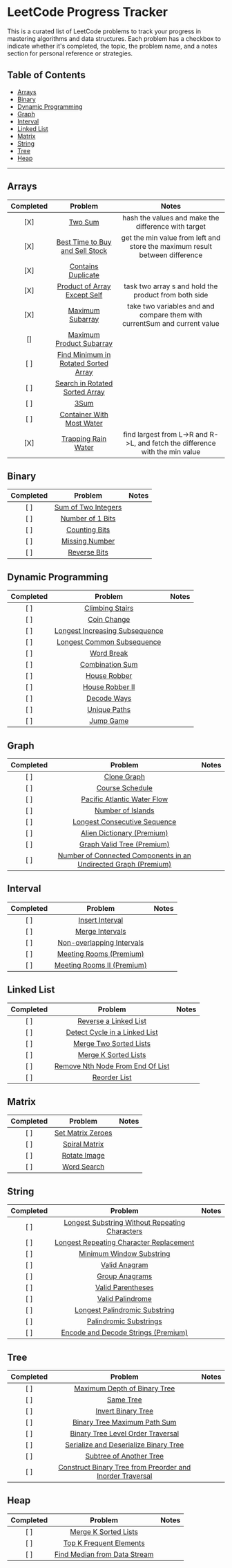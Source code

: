 # LeetCode Progress Tracker

This is a curated list of LeetCode problems to track your progress in mastering algorithms and data structures. Each problem has a checkbox to indicate whether it's completed, the topic, the problem name, and a notes section for personal reference or strategies.

## Table of Contents

- [Arrays](#arrays)
- [Binary](#binary)
- [Dynamic Programming](#dynamic-programming)
- [Graph](#graph)
- [Interval](#interval)
- [Linked List](#linked-list)
- [Matrix](#matrix)
- [String](#string)
- [Tree](#tree)
- [Heap](#heap)

---

## Arrays

| Completed |               Problem                |                                    Notes                                    |
| :-------: | :----------------------------------: | :-------------------------------------------------------------------------: |
|    [X]    | [Two Sum](https://leetcode.com/problems/two-sum/)                |             hash the values and make the difference with target              |
|    [X]    | [Best Time to Buy and Sell Stock](https://leetcode.com/problems/best-time-to-buy-and-sell-stock/)    | get the min value from left and store the maximum result between difference  |
|    [X]    | [Contains Duplicate](https://leetcode.com/problems/contains-duplicate/)          |                                                                             |
|    [X]    | [Product of Array Except Self](https://leetcode.com/problems/product-of-array-except-self/)     |      task two array s and hold the product from both side                                                                       |
|    [X]    | [Maximum Subarray](https://leetcode.com/problems/maximum-subarray/)           |                     take two variables and and compare them with currentSum and current value                                                                                                  |
|    []    | [Maximum Product Subarray](https://leetcode.com/problems/maximum-product-subarray/)       |                                   |
|    [ ]    | [Find Minimum in Rotated Sorted Array](https://leetcode.com/problems/find-minimum-in-rotated-sorted-array/) |                                                                             |
|    [ ]    | [Search in Rotated Sorted Array](https://leetcode.com/problems/search-in-rotated-sorted-array/)    |                                                                             |
|    [ ]    | [3Sum](https://leetcode.com/problems/3sum/)                 |                                                                             |
|    [ ]    | [Container With Most Water](https://leetcode.com/problems/container-with-most-water/)       |                                                                             |
|    [X]    | [Trapping Rain Water](https://leetcode.com/problems/trapping-rain-water/)          | find largest from L->R and R->L, and fetch the difference with the min value |

## Binary

| Completed |       Problem       | Notes |
| :-------: | :-----------------: | :---: |
|    [ ]    | [Sum of Two Integers](https://leetcode.com/problems/sum-of-two-integers/) |       |
|    [ ]    | [Number of 1 Bits](https://leetcode.com/problems/number-of-1-bits/)   |       |
|    [ ]    | [Counting Bits](https://leetcode.com/problems/counting-bits/)    |       |
|    [ ]    | [Missing Number](https://leetcode.com/problems/missing-number/)    |       |
|    [ ]    | [Reverse Bits](https://leetcode.com/problems/reverse-bits/)     |       |

## Dynamic Programming

| Completed |            Problem             | Notes |
| :-------: | :----------------------------: | :---: |
|    [ ]    | [Climbing Stairs](https://leetcode.com/problems/climbing-stairs/)         |       |
|    [ ]    | [Coin Change](https://leetcode.com/problems/coin-change/)           |       |
|    [ ]    | [Longest Increasing Subsequence](https://leetcode.com/problems/longest-increasing-subsequence/) |       |
|    [ ]    | [Longest Common Subsequence](https://leetcode.com/problems/longest-common-subsequence/)   |       |
|    [ ]    | [Word Break](https://leetcode.com/problems/word-break/)           |       |
|    [ ]    | [Combination Sum](https://leetcode.com/problems/combination-sum/)         |       |
|    [ ]    | [House Robber](https://leetcode.com/problems/house-robber/)          |       |
|    [ ]    | [House Robber II](https://leetcode.com/problems/house-robber-ii/)         |       |
|    [ ]    | [Decode Ways](https://leetcode.com/problems/decode-ways/)           |       |
|    [ ]    | [Unique Paths](https://leetcode.com/problems/unique-paths/)          |       |
|    [ ]    | [Jump Game](https://leetcode.com/problems/jump-game/)            |       |

## Graph

| Completed |                             Problem                             | Notes |
| :-------: | :-------------------------------------------------------------: | :---: |
|    [ ]    | [Clone Graph](https://leetcode.com/problems/clone-graph/)                           |       |
|    [ ]    | [Course Schedule](https://leetcode.com/problems/course-schedule/)                         |       |
|    [ ]    | [Pacific Atlantic Water Flow](https://leetcode.com/problems/pacific-atlantic-water-flow/)                   |       |
|    [ ]    | [Number of Islands](https://leetcode.com/problems/number-of-islands/)                        |       |
|    [ ]    | [Longest Consecutive Sequence](https://leetcode.com/problems/longest-consecutive-sequence/)                   |       |
|    [ ]    | [Alien Dictionary (Premium)](https://www.lintcode.com/problem/892/)                    |       |
|    [ ]    | [Graph Valid Tree (Premium)](https://lintcode.com/problem/178/)                    |       |
|    [ ]    | [Number of Connected Components in an Undirected Graph (Premium)](https://www.lintcode.com/problem/3651/) |       |

## Interval

| Completed |          Problem           | Notes |
| :-------: | :------------------------: | :---: |
|    [ ]    | [Insert Interval](https://leetcode.com/problems/insert-interval/)       |       |
|    [ ]    | [Merge Intervals](https://leetcode.com/problems/merge-intervals/)       |       |
|    [ ]    | [Non-overlapping Intervals](https://leetcode.com/problems/non-overlapping-intervals/)  |       |
|    [ ]    | [Meeting Rooms (Premium)](https://www.lintcode.com/problem/920/)   |       |
|    [ ]    | [Meeting Rooms II (Premium)](https://www.lintcode.com/problem/919/) |       |

## Linked List

| Completed |             Problem              | Notes |
| :-------: | :------------------------------: | :---: |
|    [ ]    | [Reverse a Linked List](https://leetcode.com/problems/reverse-linked-list/)       |       |
|    [ ]    | [Detect Cycle in a Linked List](https://leetcode.com/problems/linked-list-cycle/)   |       |
|    [ ]    | [Merge Two Sorted Lists](https://leetcode.com/problems/merge-two-sorted-lists/)      |       |
|    [ ]    | [Merge K Sorted Lists](https://leetcode.com/problems/merge-k-sorted-lists/)       |       |
|    [ ]    | [Remove Nth Node From End Of List](https://leetcode.com/problems/remove-nth-node-from-end-of-list/) |       |
|    [ ]    | [Reorder List](https://leetcode.com/problems/reorder-list/)           |       |

## Matrix

| Completed |      Problem      | Notes |
| :-------: | :---------------: | :---: |
|    [ ]    | [Set Matrix Zeroes](https://leetcode.com/problems/set-matrix-zeroes/) |       |
|    [ ]    | [Spiral Matrix](https://leetcode.com/problems/spiral-matrix/)   |       |
|    [ ]    | [Rotate Image](https://leetcode.com/problems/rotate-image/)    |       |
|    [ ]    | [Word Search](https://leetcode.com/problems/word-search/)    |       |

## String

| Completed |                    Problem                     | Notes |
| :-------: | :--------------------------------------------: | :---: |
|    [ ]    | [Longest Substring Without Repeating Characters](https://leetcode.com/problems/longest-substring-without-repeating-characters/) |       |
|    [ ]    | [Longest Repeating Character Replacement](https://leetcode.com/problems/longest-repeating-character-replacement/)     |       |
|    [ ]    | [Minimum Window Substring](https://leetcode.com/problems/minimum-window-substring/)            |       |
|    [ ]    | [Valid Anagram](https://leetcode.com/problems/valid-anagram/)                  |       |
|    [ ]    | [Group Anagrams](https://leetcode.com/problems/group-anagrams/)                 |       |
|    [ ]    | [Valid Parentheses](https://leetcode.com/problems/valid-parentheses/)                |       |
|    [ ]    | [Valid Palindrome](https://leetcode.com/problems/valid-palindrome/)                |       |
|    [ ]    | [Longest Palindromic Substring](https://leetcode.com/problems/longest-palindromic-substring/)          |       |
|    [ ]    | [Palindromic Substrings](https://leetcode.com/problems/palindromic-substrings/)             |       |
|    [ ]    | [Encode and Decode Strings (Premium)](https://www.lintcode.com/problem/659/)       |       |

## Tree

| Completed |           Problem           | Notes |
| :-------: | :-------------------------: | :---: |
|    [ ]    | [Maximum Depth of Binary Tree](https://leetcode.com/problems/maximum-depth-of-binary-tree/) |       |
|    [ ]    | [Same Tree](https://leetcode.com/problems/same-tree/)          |       |
|    [ ]    | [Invert Binary Tree](https://leetcode.com/problems/invert-binary-tree/)      |       |
|    [ ]    | [Binary Tree Maximum Path Sum](https://leetcode.com/problems/binary-tree-maximum-path-sum/) |       |
|    [ ]    | [Binary Tree Level Order Traversal](https://leetcode.com/problems/binary-tree-level-order-traversal/) |       |
|    [ ]    | [Serialize and Deserialize Binary Tree](https://leetcode.com/problems/serialize-and-deserialize-binary-tree/) |       |
|    [ ]    | [Subtree of Another Tree](https://leetcode.com/problems/subtree-of-another-tree/)   |       |
|    [ ]    | [Construct Binary Tree from Preorder and Inorder Traversal](https://leetcode.com/problems/construct-binary-tree-from-preorder-and-inorder-traversal/) |       |

## Heap

| Completed |         Problem         | Notes |
| :-------: | :---------------------: | :---: |
|    [ ]    | [Merge K Sorted Lists](https://leetcode.com/problems/merge-k-sorted-lists/) |       |
|    [ ]    | [Top K Frequent Elements](https://leetcode.com/problems/top-k-frequent-elements/) |       |
|    [ ]    | [Find Median from Data Stream](https://leetcode.com/problems/find-median-from-data-stream/) |       |
